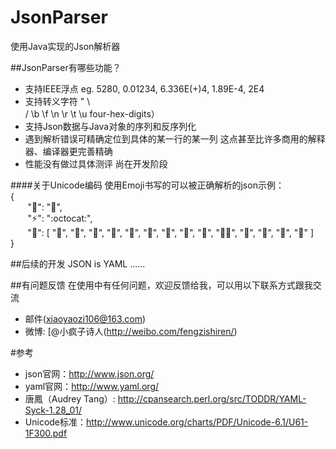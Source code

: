 JsonParser
==========

使用Java实现的Json解析器


##JsonParser有哪些功能？

* 支持IEEE浮点 eg. 5280, 0.01234, 6.336E(+)4, 1.89E-4, 2E4
* 支持转义字符 \"
\\\
\/
\b
\f
\n
\r
\t
\u four-hex-digits）
* 支持Json数据与Java对象的序列和反序列化
* 遇到解析错误可精确定位到具体的某一行的某一列 这点甚至比许多商用的解释器、编译器更完善精确
* 性能没有做过具体测评 尚在开发阶段

####关于Unicode编码
使用Emoji书写的可以被正确解析的json示例：
<br>
{<br>
&#160; &#160; &#160; &#160;":octopus:": ":oden:",<br>
&#160; &#160; &#160; &#160;":zap:": ":octocat:",<br>
&#160; &#160; &#160; &#160;":spaghetti:":  [
        ":spaghetti:",
        ":cookie:",
        ":stew:",
        ":ice_cream:",
        ":icecream:",
        ":sushi:",
        ":curry:",
        ":custard:",
        ":dango:",
        ":pizza::ramen:",
        ":fried_shrimp:",
        ":fries:",
        ":chocolate_bar:",
        ":hamburger:"
    ]<br>
}

##后续的开发
JSON is YAML ......



##有问题反馈
在使用中有任何问题，欢迎反馈给我，可以用以下联系方式跟我交流

* 邮件(xiaoyaozi106@163.com)
* 微博: [@小疯子诗人(http://weibo.com/fengzishiren/)


#参考
* json官网：http://www.json.org/
* yaml官网：http://www.yaml.org/
* 唐鳳（Audrey Tang）: http://cpansearch.perl.org/src/TODDR/YAML-Syck-1.28_01/
* Unicode标准：http://www.unicode.org/charts/PDF/Unicode-6.1/U61-1F300.pdf
